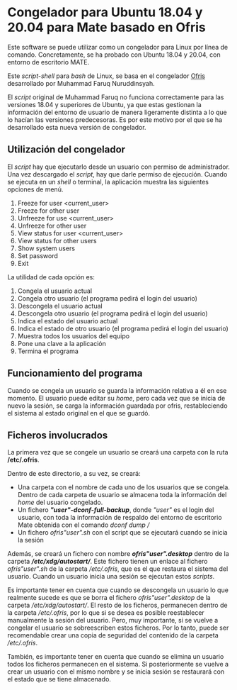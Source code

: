 # Congelador para Ubuntu 18.04 y 20.04 para Mate basado en Ofris

Este software se puede utilizar como un congelador para Linux por línea de comando. Concretamente, se ha probado con Ubuntu 18.04 y 20.04, con entorno de escritorio MATE.

Este *script-shell* para *bash* de Linux, se basa en el congelador [Ofris](https://sourceforge.net/projects/dafturnofris-id/) desarrollado por Muhammad Faruq Nuruddinsyah.

El *script* original de Muhammad Faruq no funciona correctamente para las versiones 18.04 y superiores de Ubuntu, ya que estas gestionan la información del entorno de usuario de manera ligeramente distinta a lo que lo hacían las versiones predecesoras. Es por este motivo por el que se ha desarrollado esta nueva versión de congelador.

## Utilización del congelador

El *script* hay que ejecutarlo desde un usuario con permiso de administrador. Una vez descargado el *script*, hay que darle permiso de ejecución. Cuando se ejecuta en un *shell* o terminal, la aplicación muestra las siguientes opciones de menú.
1. Freeze for user <current_user>
2. Freeze for other user
3. Unfreeze for use <current_user>
4. Unfreeze for other user
5. View status for user <current_user>
6. View status for other users
7. Show system users
8. Set password
9. Exit

La utilidad de cada opción es:
1. Congela el usuario actual
2. Congela otro usuario (el programa pedirá el login del usuario)
3. Descongela el usuario actual
4. Descongela otro usuario (el programa pedirá el login del usuario) 
5. Indica el estado del usuario actual
6. Indica el estado de otro usuario (el programa pedirá el login del usuario)
7. Muestra todos los usuarios del equipo
8. Pone una clave a la aplicación
9. Termina el programa

## Funcionamiento del programa
Cuando se congela un usuario se guarda la información relativa a él en ese momento. El usuario puede editar su *home*, pero cada vez que se inicia de nuevo la sesión, se carga la información guardada por ofris, restableciendo el sistema al estado original en el que se guardó.


## Ficheros involucrados
La primera vez que se congele un usuario se creará una carpeta con la ruta **/etc/.ofris**.

Dentro de este directorio, a su vez, se creará:
- Una carpeta con el nombre de cada uno de los usuarios que se congela. Dentro de cada carpeta de usuario se almacena toda la información del *home* del usuario congelado. 
- Un fichero ***"user"-dconf-full-backup***, donde *"user"* es el login del usuario, con toda la información de respaldo del entorno de escritorio Mate obtenida con el comando *dconf dump /*
- Un fichero *ofris"user".sh* con el script que se ejecutará cuando se inicia la sesión

Además, se creará un fichero con nombre ***ofris"user".desktop*** dentro de la carpeta ***/etc/xdg/autostart/***. Este fichero tienen un enlace al fichero *ofris"user".sh* de la carpeta */etc/.ofris*, que es el que restaura el sistema del usuario. Cuando un usuario inicia una sesión se ejecutan estos *scripts*.
  
Es importante tener en cuenta que cuando se descongela un usuario lo que realmente sucede es que se borra el fichero *ofris"user".desktop* de la carpeta */etc/xdg/autostart/*. El resto de los ficheros, permanecen dentro de la carpeta */etc/.ofris*, por lo que si se desea es posible reestablecer manualmente la sesión del usuario. Pero, muy importante, si se vuelve a congelar el usuario se sobreescriben estos ficheros. Por lo tanto, puede ser recomendable crear una copia de seguridad del contenido de la carpeta */etc/.ofris*.
  
También, es importante tener en cuenta que cuando se elimina un usuario todos los ficheros permanecen en el sistema. Si posteriormente se vuelve a crear un usuario con el mismo nombre y se inicia sesión se restaurará con el estado que se tiene almacenado.
